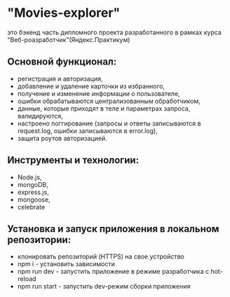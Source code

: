 # "Movies-explorer" 

это бэкенд часть дипломного проекта разработанного в рамках курса "Веб-роазработчик"(Яндекс.Практикум)

## Основной функционал:
- регистрация и авторизация,
- добавление и удаление карточки из избранного,
- получение и изменение информации о пользователе,
- ошибки обрабатываются централизованным обработчиком,
- данные, которые приходят в теле и параметрах запроса, валидируются,
- настроено логгирование (запросы и ответы записываются в request.log, ошибки записываются в error.log),
- защита роутов авторизацией.

## Инструменты и технологии: 
- Node.js,
- mongoDB,
- express.js,
- mongoose,
- celebrate

## Установка и запуск приложения в локальном репозитории:
 - клонировать репозиторий (HTTPS) на свое устройство
 - npm i - установить зависимости
 - npm run dev - запустить приложение в режиме разработчика c hot-reload
 - npm run start - запустить dev-режим сборки приложения
